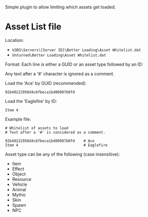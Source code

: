 Simple plugin to allow limiting which assets get loaded.

# Asset List file

Location:
* `U3DS\Servers\[Server ID]\Better Loading\Asset Whitelist.dat`
* `Unturned\Better Loading\Asset Whitelist.dat`

Format:
Each line is either a GUID or an asset type followed by an ID:

Any text after a '#' character is ignored as a comment.

Load the 'Ace' by GUID (recommended):
```
92b49222958d4c6fbeca1bd00987b0fd
```

Load the 'Eaglefire' by ID:
```
Item 4
```

Example file:
```
# Whitelist of assets to load
# Text after a '#' is considered as a comment.

92b49222958d4c6fbeca1bd00987b0fd	# Ace
Item 4								# Eaglefire
```

Asset type can be any of the following (case insensitive):
* Item
* Effect
* Object
* Resource
* Vehicle
* Animal
* Mythic
* Skin
* Spawn
* NPC